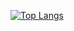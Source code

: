 <!--[![E1Hephaestus's GitHub stats](https://github-readme-stats.vercel.app/api?username=E1Hephaestus&count_private=true&show_icons=true)](https://github.com/anuraghazra/github-readme-stats)-->

[![Top Langs](https://github-readme-stats.vercel.app/api/top-langs/?username=E1Hephaestus&layout=compact)](https://github.com/anuraghazra/github-readme-stats)
<!--
**E1Hephaestus/E1Hephaestus** is a ✨ _special_ ✨ repository because its `README.md` (this file) appears on your GitHub profile.

Here are some ideas to get you started:

- 🔭 I’m currently working on ...
- 🌱 I’m currently learning ...
- 👯 I’m looking to collaborate on ...
- 🤔 I’m looking for help with ...
- 💬 Ask me about ...
- 📫 How to reach me: ...
- 😄 Pronouns: ...
- ⚡ Fun fact: ...
-->
